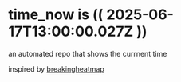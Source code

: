 # time_now is (( 2025-06-17T13:00:00.027Z ))

an automated repo that shows the currnent time

inspired by [breakingheatmap](https://github.com/breakingheatmap/breakingheatmap)